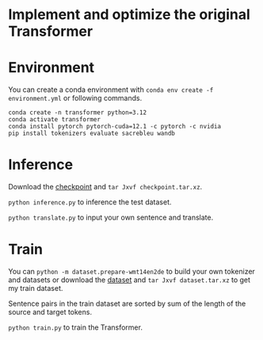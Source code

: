 # Implement and optimize the original Transformer

# Environment

You can create a conda environment with `conda env create -f environment.yml` or following commands.

```shell
conda create -n transformer python=3.12
conda activate transformer
conda install pytorch pytorch-cuda=12.1 -c pytorch -c nvidia
pip install tokenizers evaluate sacrebleu wandb
```

# Inference

Download the [checkpoint](https://github.com/HanhaiNotHai/transformer/releases/download/v1.0/checkpoint.tar.xz) and `tar Jxvf checkpoint.tar.xz`.

`python inference.py` to inference the test dataset.

`python translate.py` to input your own sentence and translate.

# Train

You can `python -m dataset.prepare-wmt14en2de` to build your own tokenizer and datasets or download the [dataset](https://github.com/HanhaiNotHai/transformer/releases/download/v1.0/dataset.tar.xz) and `tar Jxvf dataset.tar.xz` to get my train dataset.

Sentence pairs in the train dataset are sorted by sum of the length of the source and target tokens.

`python train.py` to train the Transformer.
